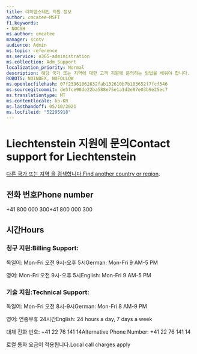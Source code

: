 ```yaml
---
title: 리히텐스테인 지원 정보
author: cmcatee-MSFT
f1.keywords:
- NOCSH
ms.author: cmcatee
manager: scotv
audience: Admin
ms.topic: reference
ms.service: o365-administration
ms.collection: Adm_Support
localization_priority: Normal
description: 해당 국가 또는 지역에 대한 고객 지원에 문의하는 방법을 배워야 합니다.
ROBOTS: NOINDEX, NOFOLLOW
ms.openlocfilehash: 07f23961062632fab132610b7b103652f7fcf546
ms.sourcegitcommit: de5fce90de22ba588e75e1a1d2e87e03b9e25ec7
ms.translationtype: MT
ms.contentlocale: ko-KR
ms.lasthandoff: 05/10/2021
ms.locfileid: "52295918"
---
```

# <a name="contact-support-for-liechtenstein"></a><span data-ttu-id="bef16-103">Liechtenstein 지원에 문의</span><span class="sxs-lookup"><span data-stu-id="bef16-103">Contact support for Liechtenstein</span></span>

<span data-ttu-id="bef16-104">[다른 국가 또는 지역 을 검색합니다.](../../business-video/get-help-support.md)</span><span class="sxs-lookup"><span data-stu-id="bef16-104">[Find another country or region](../../business-video/get-help-support.md).</span></span>

## <a name="phone-number"></a><span data-ttu-id="bef16-105">전화 번호</span><span class="sxs-lookup"><span data-stu-id="bef16-105">Phone number</span></span>
<span data-ttu-id="bef16-106">+41 800 000 300</span><span class="sxs-lookup"><span data-stu-id="bef16-106">+41 800 000 300</span></span>

## <a name="hours"></a><span data-ttu-id="bef16-107">시간</span><span class="sxs-lookup"><span data-stu-id="bef16-107">Hours</span></span>
### <a name="billing-support"></a><span data-ttu-id="bef16-108">청구 지원:</span><span class="sxs-lookup"><span data-stu-id="bef16-108">Billing Support:</span></span>

<span data-ttu-id="bef16-109">독일어: Mon-Fri 오전 9시-오후 5시</span><span class="sxs-lookup"><span data-stu-id="bef16-109">German: Mon-Fri 9 AM-5 PM</span></span>

<span data-ttu-id="bef16-110">영어: Mon-Fri 오전 9시-오후 5시</span><span class="sxs-lookup"><span data-stu-id="bef16-110">English: Mon-Fri 9 AM-5 PM</span></span>

### <a name="technical-support"></a><span data-ttu-id="bef16-111">기술 지원:</span><span class="sxs-lookup"><span data-stu-id="bef16-111">Technical Support:</span></span>

<span data-ttu-id="bef16-112">독일어: Mon-Fri 오전 8시-9시</span><span class="sxs-lookup"><span data-stu-id="bef16-112">German: Mon-Fri 8 AM-9 PM</span></span>

<span data-ttu-id="bef16-113">영어: 연중무휴 24시간</span><span class="sxs-lookup"><span data-stu-id="bef16-113">English: 24 hours a day, 7 days a week</span></span>

<span data-ttu-id="bef16-114">대체 전화 번호: +41 22 76 141 14</span><span class="sxs-lookup"><span data-stu-id="bef16-114">Alternative Phone Number: +41 22 76 141 14</span></span>

<span data-ttu-id="bef16-115">로컬 통화 요금이 적용됩니다.</span><span class="sxs-lookup"><span data-stu-id="bef16-115">Local call charges apply</span></span>
